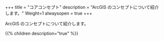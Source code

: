 +++
title = "コアコンセプト"
description = "ArcGIS のコンセプトについて紹介します。"
Weight=1
alwaysopen = true
+++

ArcGIS のコンセプトについて紹介します。

{{% children description="true"   %}}
